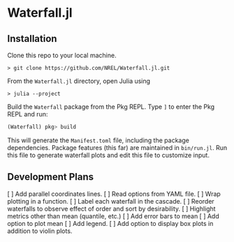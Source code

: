 # Waterfall.jl

## Installation

Clone this repo to your local machine.

```
> git clone https://github.com/NREL/Waterfall.jl.git
```

From the `Waterfall.jl` directory, open Julia using

```
> julia --project
```

Build the `Waterfall` package from the Pkg REPL. Type `]` to enter the Pkg REPL and run:

```julia
(Waterfall) pkg> build
```

This will generate the `Manifest.toml` file, including the package dependencies.
Package features (this far) are maintained in `bin/run.jl`.
Run this file to generate waterfall plots and edit this file to customize input.

## Development Plans
[ ] Add parallel coordinates lines.
[ ] Read options from YAML file.
[ ] Wrap plotting in a function.
[ ] Label each waterfall in the cascade.
[ ] Reorder waterfalls to observe effect of order and sort by desirability.
[ ] Highlight metrics other than mean (quantile, etc.)
[ ] Add error bars to mean
[ ] Add option to plot mean
[ ] Add legend.
[ ] Add option to display box plots in addition to violin plots.